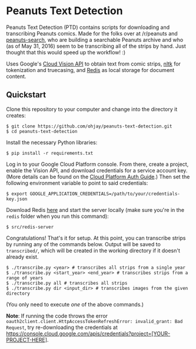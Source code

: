 # Peanuts Text Detection
Peanuts Text Detection (PTD) contains scripts for downloading and transcribing Peanuts comics. Made for the folks over at /r/peanuts and [peanuts-search](https://github.com/anjum-ahmed/strip-search), who are building a searchable Peanuts archive and who (as of May 31, 2016) seem to be transcribing all of the strips by hand. Just thought that this would speed up the workflow! :)

Uses Google's [Cloud Vision API](https://cloud.google.com/vision/) to obtain text from comic strips, [nltk](http://www.nltk.org/index.html) for tokenization and truecasing, and [Redis](http://redis.io/) as local storage for document content.

## Quickstart
Clone this repository to your computer and change into the directory it creates:

```
$ git clone https://github.com/ohjay/peanuts-text-detection.git
$ cd peanuts-text-detection
```

Install the necessary Python libraries:

```
$ pip install -r requirements.txt
```

Log in to your Google Cloud Platform console. From there, create a project, enable the Vision API, and download credentials for a service account key. (More details can be found on the [Cloud Platform Auth Guide](https://cloud.google.com/docs/authentication#developer_workflow).) Then set the following environment variable to point to said credentials:

```
$ export GOOGLE_APPLICATION_CREDENTIALS=/path/to/your/credentials-key.json
```

Download Redis [here](http://redis.io/download) and start the server locally (make sure you're in the `redis` folder when you run this command):

```
$ src/redis-server
```

Congratulations! That's it for setup. At this point, you can transcribe strips by running any of the commands below. Output will be saved to `transcribed/`, which will be created in the working directory if it doesn't already exist.

```
$ ./transcribe.py <year> # transcribes all strips from a single year
$ ./transcribe.py <start_year> <end_year> # transcribes strips from a range of years
$ ./transcribe.py all # transcribes all strips
$ ./transcribe.py dir <input_dir> # transcribes images from the given directory
```

(You only need to execute _one_ of the above commands.)

**Note**: If running the code throws the error `oauth2client.client.HttpAccessTokenRefreshError: invalid_grant: Bad Request`, try re-downloading the credentials at https://console.cloud.google.com/apis/credentials?project=[YOUR-PROJECT-HERE].
